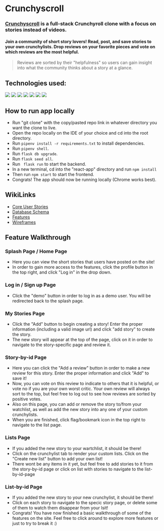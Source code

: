 # Crunchyscroll
 ### [Crunchyscroll](https://crunchyscroll.herokuapp.com/) is a full-stack Crunchyroll clone with a focus on stories instead of videos.


#### Join a community of short story lovers! Read, post, and save stories to your own crunchylists. Drop reviews on your favorite pieces and vote on which reviews are the most helpful. 
 >Reviews are sorted by their "helpfulness" so users can gain insight into what the community thinks about a story at a glance.
 
## Technologies used:
<img src="https://img.shields.io/badge/Python-FFD43B?style=for-the-badge&logo=python&logoColor=blue" /> <img src="https://img.shields.io/badge/JavaScript-323330?style=for-the-badge&logo=javascript&logoColor=F7DF1E" /> <img src="https://img.shields.io/badge/Flask-000000?style=for-the-badge&logo=flask&logoColor=white" /> <img src="https://img.shields.io/badge/React-20232A?style=for-the-badge&logo=react&logoColor=61DAFB" /> <img src="https://img.shields.io/badge/Redux-593D88?style=for-the-badge&logo=redux&logoColor=white" /> <img src="https://img.shields.io/badge/HTML5-E34F26?style=for-the-badge&logo=html5&logoColor=white" /> <img src="https://img.shields.io/badge/CSS3-1572B6?style=for-the-badge&logo=css3&logoColor=white" /> 

## How to run app locally
* Run "git clone" with the copy/pasted repo link in whatever directory you want the clone to live.
* Open the repo locally on the IDE of your choice and cd into the root directory.
* Run `pipenv install -r requirements.txt` to install dependencies.
* Run `pipenv shell`.
* Run `flask db upgrade`.
* Run `flask seed all`.
* Run ` flask run` to start the backend.
* In a new terminal, cd into the "react-app" directory and run `npm install`
* Then run `npm start` to start the frontend.
* Congrats! The app should now be running locally (Chrome works best).

## WikiLinks
* [Core User Stories](https://github.com/benwaldee/crunchyscroll/wiki/Core-User-Stories)
* [Database Schema](https://github.com/benwaldee/crunchyscroll/wiki/Database-Schema)
* [Features](https://github.com/benwaldee/crunchyscroll/wiki/Features)
* [Wireframes](https://github.com/benwaldee/crunchyscroll/wiki/Wireframes)

## Feature Walkthrough

### Splash Page / Home Page
* Here you can view the short stories that users have posted on the site! 
* In order to gain more access to the features, click the profile button in the top right, and click "Log in" in the drop down.


### Log in / Sign up Page
* Click the "demo" button in order to log in as a demo user. You will be redirected back to the splash page.


### My Stories Page
* Click the "Add" button to begin creating a story! Enter the proper information (including a valid image url) and click "add story" to create the story.
* The new story will appear at the top of the page, click on it in order to navigate to the story-specific page and review it.


### Story-by-id Page
* Here you can click the "Add a review" button in order to make a new review for this story. Enter the proper information and click "Add" to save it!
* Now, you can vote on this review to indicate to others that it is helpful, or vote no if you are your own worst critic. Your own review will always sort to the top, but feel free to log out to see how reviews are sorted by positive votes.
* Also on this page, you can add or remove the story to/from your watchlist, as well as add the new story into any one of your custom crunchylists. 
* When you are finished, click flag/bookmark icon in the top right to navigate to the list page.


### Lists Page
* If you added the new story to your wartchlist, it should be there!
* Click on the crunchylist tab to render your custom lists. Click on the "Create new list" button to add your own list!
* There wont be any items in it yet, but feel free to add stories to it from the story-by-id page or click on list with stories to navigate to the list-by-id-page


### List-by-id Page
* If you added the new story to your new crunchylist, it should be there!
* Click on each story to navigate to the specic story page, or delete some of them to watch them disappear from your lsit!
* Congrats! You have now finished a basic walkthrough of some of the features on the site. Feel free to click around to explore more features or just to try to break it :)
